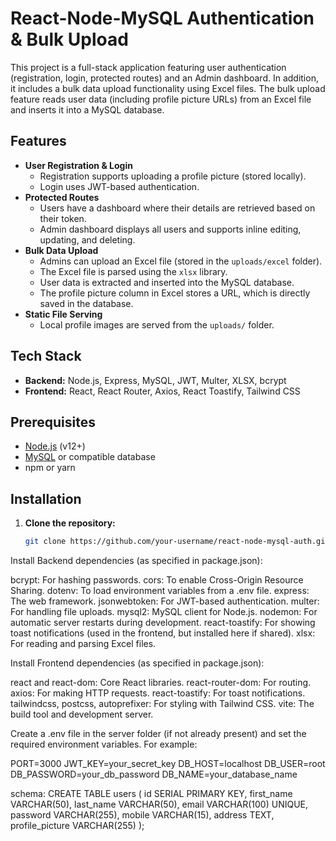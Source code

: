 # React-Node-MySQL Authentication & Bulk Upload

This project is a full-stack application featuring user authentication (registration, login, protected routes) and an Admin dashboard. In addition, it includes a bulk data upload functionality using Excel files. The bulk upload feature reads user data (including profile picture URLs) from an Excel file and inserts it into a MySQL database.

## Features

- **User Registration & Login**
  - Registration supports uploading a profile picture (stored locally).
  - Login uses JWT-based authentication.
- **Protected Routes**
  - Users have a dashboard where their details are retrieved based on their token.
  - Admin dashboard displays all users and supports inline editing, updating, and deleting.
- **Bulk Data Upload**
  - Admins can upload an Excel file (stored in the `uploads/excel` folder).
  - The Excel file is parsed using the `xlsx` library.
  - User data is extracted and inserted into the MySQL database.
  - The profile picture column in Excel stores a URL, which is directly saved in the database.
- **Static File Serving**
  - Local profile images are served from the `uploads/` folder.

## Tech Stack

- **Backend:** Node.js, Express, MySQL, JWT, Multer, XLSX, bcrypt
- **Frontend:** React, React Router, Axios, React Toastify, Tailwind CSS

## Prerequisites

- [Node.js](https://nodejs.org/) (v12+)
- [MySQL](https://www.mysql.com/) or compatible database
- npm or yarn

## Installation

1. **Clone the repository:**

   ```bash
   git clone https://github.com/your-username/react-node-mysql-auth.git
   

Install  Backend dependencies (as specified in package.json):

bcrypt: For hashing passwords.
cors: To enable Cross-Origin Resource Sharing.
dotenv: To load environment variables from a .env file.
express: The web framework.
jsonwebtoken: For JWT-based authentication.
multer: For handling file uploads.
mysql2: MySQL client for Node.js.
nodemon: For automatic server restarts during development.
react-toastify: For showing toast notifications (used in the frontend, but installed here if shared).
xlsx: For reading and parsing Excel files.



Install Frontend dependencies (as specified in package.json):

react and react-dom: Core React libraries.
react-router-dom: For routing.
axios: For making HTTP requests.
react-toastify: For toast notifications.
tailwindcss, postcss, autoprefixer: For styling with Tailwind CSS.
vite: The build tool and development server.



Create a .env file in the server folder (if not already present) and set the required environment variables. For example:

PORT=3000
JWT_KEY=your_secret_key
DB_HOST=localhost
DB_USER=root
DB_PASSWORD=your_db_password
DB_NAME=your_database_name


schema:
CREATE TABLE users (
  id SERIAL PRIMARY KEY,
  first_name VARCHAR(50),
  last_name VARCHAR(50),
  email VARCHAR(100) UNIQUE,
  password VARCHAR(255),
  mobile VARCHAR(15),
  address TEXT,
  profile_picture VARCHAR(255)
);


